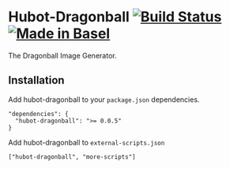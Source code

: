 Hubot-Dragonball  [![Build Status](https://travis-ci.org/mariansollmann/hubot-dragonball.png?branch=master)](https://travis-ci.org/mariansollmann/hubot-dragonball) [![Made in Basel](http://madeinbasel.github.io/img/logo/SVG/MadeInBasel-landscape.svg)](madeinbasel.org)
================

The Dragonball Image Generator.

## Installation

Add hubot-dragonball to your `package.json` dependencies.

```
"dependencies": {
  "hubot-dragonball": ">= 0.0.5"
}
```

Add hubot-dragonball to `external-scripts.json`
```
["hubot-dragonball", "more-scripts"]
```
